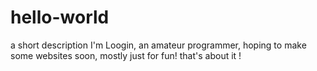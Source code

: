 # hello-world
a short description
I'm Loogin, an amateur programmer, hoping to make some websites soon, mostly just for fun!
that's about it !
